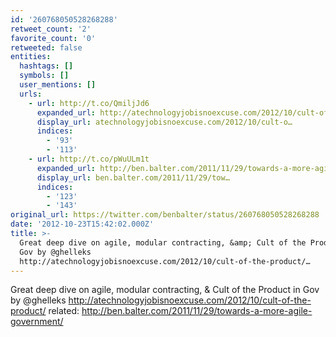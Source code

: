 ```yaml
---
id: '260768050528268288'
retweet_count: '2'
favorite_count: '0'
retweeted: false
entities:
  hashtags: []
  symbols: []
  user_mentions: []
  urls:
    - url: http://t.co/QmiljJd6
      expanded_url: http://atechnologyjobisnoexcuse.com/2012/10/cult-of-the-product/
      display_url: atechnologyjobisnoexcuse.com/2012/10/cult-o…
      indices:
        - '93'
        - '113'
    - url: http://t.co/pWuULm1t
      expanded_url: http://ben.balter.com/2011/11/29/towards-a-more-agile-government/
      display_url: ben.balter.com/2011/11/29/tow…
      indices:
        - '123'
        - '143'
original_url: https://twitter.com/benbalter/status/260768050528268288
date: '2012-10-23T15:42:02.000Z'
title: >-
  Great deep dive on agile, modular contracting, &amp; Cult of the Product in
  Gov by @ghelleks
  http://atechnologyjobisnoexcuse.com/2012/10/cult-of-the-product/…
---
```


Great deep dive on agile, modular contracting, &amp; Cult of the Product in Gov by @ghelleks http://atechnologyjobisnoexcuse.com/2012/10/cult-of-the-product/ related: http://ben.balter.com/2011/11/29/towards-a-more-agile-government/